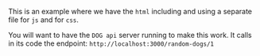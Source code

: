 This is an example where we have the `html` including and using a separate file for `js` and for `css`.

You will want to have the `DOG api` server running to make this work. It calls in its code the endpoint: `http://localhost:3000/random-dogs/1`
